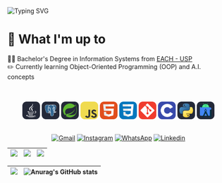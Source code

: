 ![Typing SVG](https://readme-typing-svg.demolab.com?font=Lexend&size=36&duration=3000&pause=1000&color=fff&center=true&vCenter=true&width=1000&lines=Hi%2C+I'm+Arthur!;Information+Systems+student+at+USP.)


# 📖 What I'm up to

👨‍💻 Bachelor's Degree in Information Systems from [EACH - USP](https://www.each.usp.br/)<br>
✏️ Currently learning Object-Oriented Programming (OOP) and A.I. concepts

<br>
<br>

<div align="center" style="display: inline_block">
  <img width="40" src="https://raw.githubusercontent.com/tandpfun/skill-icons/65dea6c4eaca7da319e552c09f4cf5a9a8dab2c8/icons/Java-Dark.svg" />
  <img width="40" src="https://raw.githubusercontent.com/tandpfun/skill-icons/65dea6c4eaca7da319e552c09f4cf5a9a8dab2c8/icons/PostgreSQL-Dark.svg" />
  <img width="40" src="https://raw.githubusercontent.com/tandpfun/skill-icons/65dea6c4eaca7da319e552c09f4cf5a9a8dab2c8/icons/Spring-Dark.svg" />
  <img width="40" src="https://raw.githubusercontent.com/tandpfun/skill-icons/65dea6c4eaca7da319e552c09f4cf5a9a8dab2c8/icons/JavaScript.svg" />
  <img width="40" src="https://raw.githubusercontent.com/tandpfun/skill-icons/65dea6c4eaca7da319e552c09f4cf5a9a8dab2c8/icons/HTML.svg" />
  <img width="40" src="https://raw.githubusercontent.com/tandpfun/skill-icons/65dea6c4eaca7da319e552c09f4cf5a9a8dab2c8/icons/CSS.svg" />
  <img width="40" src="https://raw.githubusercontent.com/tandpfun/skill-icons/65dea6c4eaca7da319e552c09f4cf5a9a8dab2c8/icons/Git.svg" />
  <img width="40" src="https://raw.githubusercontent.com/tandpfun/skill-icons/65dea6c4eaca7da319e552c09f4cf5a9a8dab2c8/icons/C.svg">
  <img width="40" src="https://raw.githubusercontent.com/tandpfun/skill-icons/65dea6c4eaca7da319e552c09f4cf5a9a8dab2c8/icons/Python-Dark.svg" />
  <img width="40" src="https://raw.githubusercontent.com/tandpfun/skill-icons/65dea6c4eaca7da319e552c09f4cf5a9a8dab2c8/icons/AndroidStudio-Dark.svg" />
  <br>
  <br>
  
</div>

<div align="center">

  [![Gmail](https://img.shields.io/badge/Gmail-0B131C?style=for-the-badge&logo=gmail&logoColor=D96725)](mailto:arthur04jos@gmail.com)
  [![Instagram](https://img.shields.io/badge/Instagram-0B131C?style=for-the-badge&logo=instagram&logoColor=D96725)](https://https://www.instagram.com/art.hurr_/)
  [![WhatsApp](https://img.shields.io/badge/WhatsApp-0B131C?style=for-the-badge&logo=whatsapp&logoColor=D96725)](https://wa.me/5511986883885)
  [![Linkedin](https://img.shields.io/badge/LinkedIn-0B131C?style=for-the-badge&logo=linkedin&logoColor=D96725)](https://www.linkedin.com/in/arthurolivv/)
  <!--[![Discord](https://img.shields.io/badge/Discord-0B131C?style=for-the-badge&logo=Discord&logoColor=D96725)](https://discord.gg/8kc8HqXVw2)-->
  
</div>

<div align="center">

  | ![](http://github-profile-summary-cards.vercel.app/api/cards/stats?username=arthurolivv&theme=great_gatsby) | ![](http://github-profile-summary-cards.vercel.app/api/cards/repos-per-language?username=arthurolivv&theme=great_gatsby) | ![](http://github-profile-summary-cards.vercel.app/api/cards/productive-time?username=arthurolivv&theme=great_gatsby&utcOffset=8) |
| :-: | :-: | :-: |

  | ![](http://github-profile-summary-cards.vercel.app/api/cards/profile-details?username=arthurolivv&theme=great_gatsby) | ![Anurag's GitHub stats](https://github-readme-stats.vercel.app/api?username=arthurolivv&theme=vision-friendly-dark&show_icons=true) |
| :-: | :-: |

</div>
  
